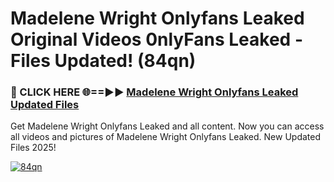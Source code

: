 # Madelene Wright Onlyfans Leaked Original Videos 0nlyFans Leaked - Files Updated! (84qn)

<h3>🔴 CLICK HERE 🌐==►► <a href="https://tinyurl.com/2jnfzry5" rel="nofollow">Madelene Wright Onlyfans Leaked Updated Files</a></h3>

Get Madelene Wright Onlyfans Leaked and all content. Now you can access all videos and pictures of Madelene Wright Onlyfans Leaked. New Updated Files 2025!

[![84qn](https://i.imgur.com/GyGTBgg.gif)](https://tinyurl.com/2jnfzry5)
